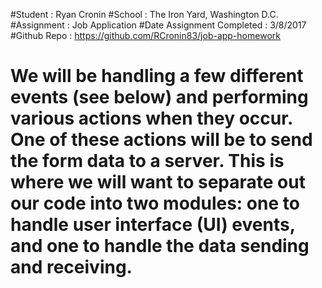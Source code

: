 #Student : Ryan Cronin
#School : The Iron Yard, Washington D.C.
#Assignment : Job Application
#Date Assignment Completed : 3/8/2017
#Github Repo :
https://github.com/RCronin83/job-app-homework


# We will be handling a few different events (see below) and performing various actions when they occur. One of these actions will be to send the form data to a server. This is where we will want to separate out our code into two modules: one to handle user interface (UI) events, and one to handle the data sending and receiving.
